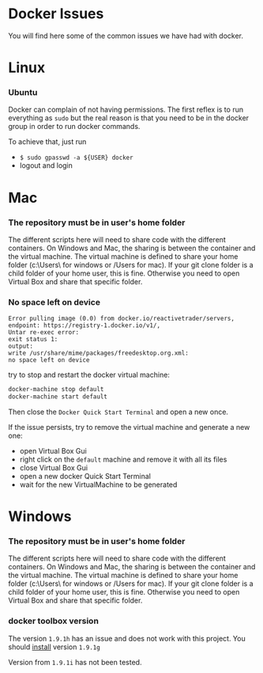 # Docker Issues

You will find here some of the common issues we have had with docker.

# Linux
### Ubuntu
Docker can complain of not having permissions. The first reflex is to run everything as `sudo` but the real reason is that you need to be in the docker group in order to run docker commands.

To achieve that, just run
- `$ sudo gpasswd -a ${USER} docker`
- logout and login

# Mac

### The repository must be in user's home folder

The different scripts here will need to share code with the different containers. On Windows and Mac, the sharing is between the container and the virtual machine. The virtual machine is defined to share your home folder (c:\Users\ for windows or /Users for mac). If your git clone folder is a child folder of your home user, this is fine. Otherwise you need to open Virtual Box and share that specific folder.

### No space left on device
```
Error pulling image (0.0) from docker.io/reactivetrader/servers, 
endpoint: https://registry-1.docker.io/v1/, 
Untar re-exec error: 
exit status 1: 
output: 
write /usr/share/mime/packages/freedesktop.org.xml: 
no space left on device
```

try to stop and restart the docker virtual machine:
```bash
docker-machine stop default
docker-machine start default
```
Then close the `Docker Quick Start Terminal` and open a new once.

If the issue persists, try to remove the virtual machine and generate a new one:  
- open Virtual Box Gui
- right click on the `default` machine and remove it with all its files
- close Virtual Box Gui
- open a new docker Quick Start Terminal
- wait for the new VirtualMachine to be generated

# Windows

### The repository must be in user's home folder

The different scripts here will need to share code with the different containers. On Windows and Mac, the sharing is between the container and the virtual machine. The virtual machine is defined to share your home folder (c:\Users\ for windows or /Users for mac). If your git clone folder is a child folder of your home user, this is fine. Otherwise you need to open Virtual Box and share that specific folder.

### docker toolbox version

The version `1.9.1h` has an issue and does not work with this project.
You should [install](https://github.com/docker/toolbox/releases) version `1.9.1g`

Version from `1.9.1i` has not been tested.
